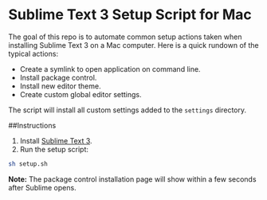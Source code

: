 # Sublime Text 3 Setup Script for Mac

The goal of this repo is to automate common setup actions taken when installing Sublime Text 3 on a Mac computer. Here is a quick rundown of the typical actions:

* Create a symlink to open application on command line.
* Install package control.
* Install new editor theme.
* Create custom global editor settings.

The script will install all custom settings added to the `settings` directory.

##Instructions

1. Install [Sublime Text 3](https://www.sublimetext.com/3).
1. Run the setup script:

  ```bash
  sh setup.sh
  ```

**Note:** The package control installation page will show within a few seconds after Sublime opens.